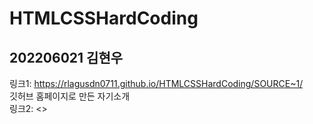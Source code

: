 # HTMLCSSHardCoding
## 202206021 김현우
링크1: <https://rlagusdn0711.github.io/HTMLCSSHardCoding/SOURCE~1/>   
깃허브 홈페이지로 만든 자기소개   
링크2: <>
